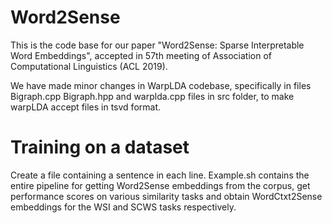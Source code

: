# Word2Sense
This is the code base for our paper "Word2Sense: Sparse Interpretable Word Embeddings", accepted in 57th meeting of Association of Computational Linguistics (ACL 2019).

We have made minor changes in WarpLDA codebase, specifically in files Bigraph.cpp Bigraph.hpp and warplda.cpp files in src folder, to make warpLDA accept files in tsvd format. 

# Training on a dataset
Create a file containing a sentence in each line. Example.sh contains the entire pipeline for getting Word2Sense embeddings from the corpus, get performance scores on various similarity tasks and obtain WordCtxt2Sense embeddings for the WSI and SCWS tasks respectively.  
